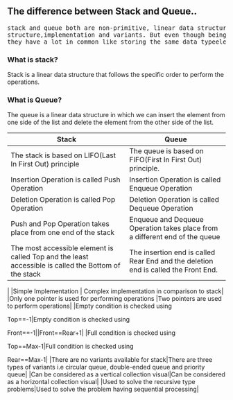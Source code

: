 ## The difference between Stack and Queue..
<pre>stack and queue both are non-primitive, linear data structures with so many differences in certain ways like mechanism,
structure,implementation and variants. But even though being different from one another,
they have a lot in common like storing the same data typeelements and with so many practical applications in real life. </pre>

### What is stack?
Stack is a linear data structure that follows the specific order to perform the operations. 

### What is Queue?
The queue is a linear data structure in which we can insert the element from one side of the list and delete the element from the other side of the list.

| Stack | Queue |
| --- | ----------- |
| The stack is based on LIFO(Last In First Out) principle| The queue is based on FIFO(First In First Out) principle.|
| Insertion Operation is called Push Operation|Insertion Operation is called Enqueue Operation|
| Deletion Operation is called Pop Operation|Deletion Operation is called Dequeue Operation|
|Push and Pop Operation takes place from one end of the stack|Enqueue and Dequeue Operation takes place from a different end of the queue|
|The most accessible element is called Top and the least accessible is called the Bottom of the stack|The insertion end is called Rear End and the deletion end is called the Front End. 

|
|Simple Implementation 	|	Complex implementation in comparison to stack|
|Only one pointer is used for performing operations |Two pointers are used to perform operations|
|Empty condition is checked using

Top==-1|Empty condition is checked using 

Front==-1||Front==Rear+1|
|Full condition is checked using

Top==Max-1|Full condition is checked using 

Rear==Max-1|
|There are no variants available for stack|There are three types of variants i.e circular queue, double-ended queue and priority queue|
|Can be considered as a vertical collection visual|Can be considered as a horizontal collection  visual|
|Used to solve the recursive type problems|Used to solve the problem having sequential processing|


